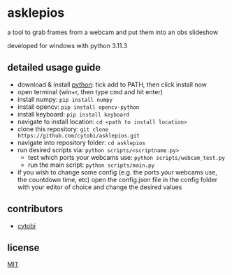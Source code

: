 # asklepios

a tool to grab frames from a webcam and put them into an obs slideshow

developed for windows with python 3.11.3

## detailed usage guide

- download & install [python](https://www.python.org/downloads/): tick add to PATH, then click install now
- open terminal (win+r, then type cmd and hit enter)
- install numpy: `pip install numpy`
- install opencv: `pip install opencv-python`
- install keyboard: `pip install keyboard`
- navigate to install location: `cd <path to install location>`
- clone this repository: `git clone https://github.com/cytobi/asklepios.git`
- navigate into repository folder: `cd asklepios`
- run desired scripts via: `python scripts/<scriptname.py>`
  - test which ports your webcams use: `python scripts/webcam_test.py`
  - run the main script: `python scripts/main.py`
- if you wish to change some config (e.g. the ports your webcams use, the countdown time, etc) open the config.json file in the config folder with your editor of choice and change the desired values

## contributors

- [cytobi](https://github.com/cytobi)

## license

[MIT](https://choosealicense.com/licenses/mit/)
